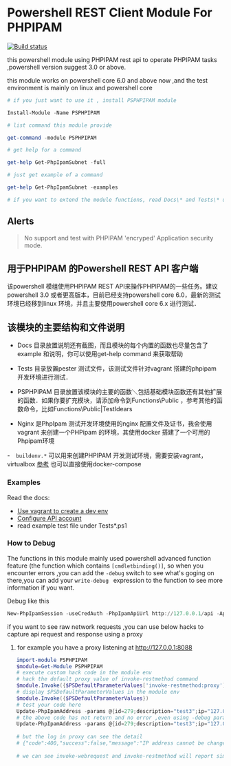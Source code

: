 # Powershell REST Client Module For PHPIPAM

[![Build status](https://ci.appveyor.com/api/projects/status/5730189ukhlife0l?svg=true)](https://ci.appveyor.com/project/yoke88/psphpipam)

this powershell module using PHPIPAM rest api to operate PHPIPAM tasks ,powershell version suggest 3.0 or above.

this module works on powershell core 6.0 and above now ,and the test environment is mainly on linux and powershell core

```Powershell
# if you just want to use it , install PSPHPIPAM module

Install-Module -Name PSPHPIPAM

# list command this module provide 

get-command -module PSPHPIPAM

# get help for a command

get-help Get-PhpIpamSubnet -full

# just get example of a command

get-help Get-PhpIpamSubnet -examples

# if you want to extend the module functions, read Docs\* and Tests\* under this project to gain idears.

```
## Alerts

> No support and test with PHPIPAM 'encryped' Application security mode. 

## 用于PHPIPAM 的Powershell REST API 客户端
该powershell 模组使用PHPIPAM REST API来操作PHPIPAM的一些任务。建议powershell 3.0 或者更高版本，目前已经支持powershell core 6.0，最新的测试环境已经移到linux 环境，并且主要使用powershell core 6.x 进行测试．


## 该模块的主要结构和文件说明

- Docs 目录放置说明还有截图，而且模块的每个内置的函数也尽量包含了example 和说明，你可以使用get-help command 来获取帮助

- Tests 目录放置pester 测试文件，该测试文件针对vagrant 搭建的phpipam 开发环境进行测试．

- PSPHPIPAM 目录放置该模块的主要的函数＼包括基础模块函数还有其他扩展的函数．如果你要扩充模块，请添加命令到Functions\Public ，参考其他的函数命令，比如Functions\Public|TestIdears

- Nginx 是PhpIpam 测试开发环境使用的nginx 配置文件及证书，我会使用vagrant 来创建一个PHPipam 的环境，其使用docker 搭建了一个可用的Phpipam环境

-　`buildenv.*` 可以用来创建PHPIPAM 开发测试环境，需要安装vagrant，virtualbox [参考](Docs/1.create_dev_env_with_vagrant.md) 也可以直接使用docker-compose 




### Examples

Read the docs:
- [Use vagrant to create a dev env](Docs/1.create_dev_env_with_vagrant.md)
- [Configure API account](Docs/2.configure_API.md)
- read example test file under Tests\*.ps1

### How to Debug
The functions in this module mainly used powershell advanced function feature (the function which contains `[cmdletbinding()]`, so when you encounter errors ,you can add the `-debug` switch to see what's goging on there,you can add your `write-debug ` expression to the function to see more information if you want.


Debug like this
``` powershell
New-PhpIpamSession -useCredAuth -PhpIpamApiUrl http://127.0.0.1/api -AppID script2 -userName admin -password password -debug
```

if you want to see raw network requests ,you can use below hacks to capture api request and response using a proxy
1. for example you have a proxy listening at http://127.0.0.1:8088
``` powershell
   import-module PSPHPIPAM
   $module=Get-Module PSPHPIPAM
   # execute custom hack code in the module env
   # hack the default proxy value of invoke-restmethod command
   $module.Invoke({$PSDefaultParameterValues['invoke-restmethod:proxy']='http://127.0.0.1:8088'})
   # display $PSDefaultParameterValues in the module env
   $module.Invoke({$PSDefaultParameterValues})
   # test your code here
   Update-PhpIpamAddress -params @{id=279;description="test3";ip="127.0.0.254"}
   # the above code has not return and no error ,even using -debug param like below
   Update-PhpIpamAddress -params @{id=279;description="test3";ip="127.0.0.254"} -debug
   
   # but the log in proxy can see the detail 
   # {"code":400,"success":false,"message":"IP address cannot be changed","time":0.002}
   
   # we can see invoke-webrequest and invoke-restmethod will report simple 400 error and we can not see the error detail
   
```



